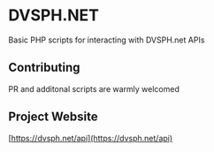 # DVSPH.NET

Basic PHP scripts for interacting with DVSPH.net APIs

## Contributing
PR and additonal scripts are warmly welcomed

## Project Website
[https://dvsph.net/api](https://dvsph.net/api)
